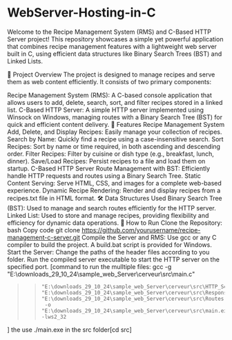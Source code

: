 # WebServer-Hosting-in-C
Welcome to the Recipe Management System (RMS) and C-Based HTTP Server project! This repository showcases a simple yet powerful application that combines recipe management features with a lightweight web server built in C, using efficient data structures like Binary Search Trees (BST) and Linked Lists.



📜 Project Overview
The project is designed to manage recipes and serve them as web content efficiently. It consists of two primary components:

Recipe Management System (RMS): A C-based console application that allows users to add, delete, search, sort, and filter recipes stored in a linked list.
C-Based HTTP Server: A simple HTTP server implemented using Winsock on Windows, managing routes with a Binary Search Tree (BST) for quick and efficient content delivery.
🌟 Features
Recipe Management System
Add, Delete, and Display Recipes: Easily manage your collection of recipes.
Search by Name: Quickly find a recipe using a case-insensitive search.
Sort Recipes: Sort by name or time required, in both ascending and descending order.
Filter Recipes: Filter by cuisine or dish type (e.g., breakfast, lunch, dinner).
Save/Load Recipes: Persist recipes to a file and load them on startup.
C-Based HTTP Server
Route Management with BST: Efficiently handle HTTP requests and routes using a Binary Search Tree.
Static Content Serving: Serve HTML, CSS, and images for a complete web-based experience.
Dynamic Recipe Rendering: Render and display recipes from a recipes.txt file in HTML format.
🛠️ Data Structures Used
Binary Search Tree (BST): Used to manage and search routes efficiently for the HTTP server.
Linked List: Used to store and manage recipes, providing flexibility and efficiency for dynamic data operations.
🚀 How to Run
Clone the Repository:
bash
Copy code
git clone https://github.com/yourusername/recipe-management-c-server.git
Compile the Server and RMS:
Use gcc or any C compiler to build the project. A build.bat script is provided for Windows.
Start the Server:
Change the paths of the header files according to you folder.
Run the compiled server executable to start the HTTP server on the specified port.
[command to run the mulltiple files:
gcc -g "E:\downloads_29_10_24\sample_web_Server\cerveur\src\main.c" 
>>     "E:\downloads_29_10_24\sample_web_Server\cerveur\src\HTTP_Server.c" 
>>     "E:\downloads_29_10_24\sample_web_Server\cerveur\src\Response.c" 
>>     "E:\downloads_29_10_24\sample_web_Server\cerveur\src\Routes.c" 
>>      -o "E:\downloads_29_10_24\sample_web_Server\cerveur\src\main.exe" -lws2_32
>>
 ]
 the use ./main.exe in the src folder[cd src]

 
